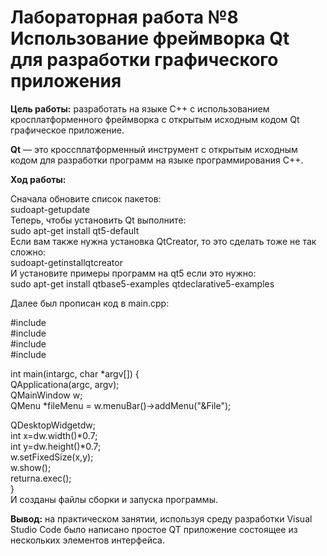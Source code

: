# Лабораторная работа №8  Использование фреймворка Qt для разработки графического приложения
<b>Цель работы:</b> разработать на языке C++ с использованием кросплатформенного фреймворка с открытым исходным кодом Qt графическое приложение.<p>

<b>Qt</b> — это кроссплатформенный инструмент с открытым исходным кодом для разработки программ на языке программирования С++.<p>

<b>Ход работы:</b><p>
Сначала обновите список пакетов:<br>
 sudoapt-getupdate<br>
Теперь, чтобы установить Qt выполните:<br>
 sudo apt-get install qt5-default<br>
Если вам также нужна установка QtCreator, то это сделать тоже не так сложно:<br>
 sudoapt-getinstallqtcreator<br>
И установите примеры программ на qt5 если это нужно:<br>
 sudo apt-get install qtbase5-examples qtdeclarative5-examples<br><p>

Далее был прописан код в main.cpp:<br>

#include <QApplication><br>
#include <QMainWindow><br>
#include <QDesktopWidget><br>
#include <QMenuBar><br>

int main(intargc, char *argv[])
{<br>
QApplicationa(argc, argv);<br>
QMainWindow w;<br>
QMenu *fileMenu = w.menuBar()->addMenu("&File");<br>

QDesktopWidgetdw;<br>
int x=dw.width()*0.7;<br>
int y=dw.height()*0.7;<br>
w.setFixedSize(x,y);<br>
w.show();<br>
returna.exec();<br>
}<br>
И созданы файлы сборки и запуска программы.<p>
<b>Вывод:</b> на практическом занятии, используя среду разработки Visual Studio Code было написано простое QT приложение состоящее из нескольких элементов интерфейса.